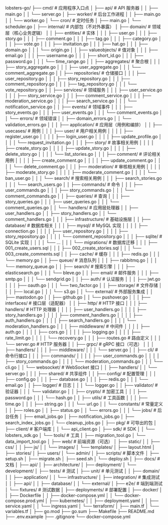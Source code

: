 lobsters-go/
├── cmd/                           # 应用程序入口点
│   ├── api/                      # API 服务器
│   │   ├── main.go
│   │   └── server.go
│   ├── worker/                   # 后台工作进程
│   │   ├── main.go
│   │   └── worker.go
│   └── cron/                     # 定时任务
│       ├── main.go
│       └── scheduler.go
│
├── internal/                     # 内部包（不对外暴露）
│   ├── domain/                   # 领域层（核心业务逻辑）
│   │   ├── entities/            # 实体
│   │   │   ├── user.go
│   │   │   ├── story.go
│   │   │   ├── comment.go
│   │   │   ├── tag.go
│   │   │   ├── category.go
│   │   │   ├── vote.go
│   │   │   ├── invitation.go
│   │   │   ├── hat.go
│   │   │   ├── domain.go
│   │   │   └── origin.go
│   │   ├── valueobjects/        # 值对象
│   │   │   ├── email.go
│   │   │   ├── username.go
│   │   │   ├── short_id.go
│   │   │   ├── password.go
│   │   │   └── time_range.go
│   │   ├── aggregates/          # 聚合根
│   │   │   ├── story_aggregate.go
│   │   │   ├── user_aggregate.go
│   │   │   └── comment_aggregate.go
│   │   ├── repositories/        # 仓储接口
│   │   │   ├── user_repository.go
│   │   │   ├── story_repository.go
│   │   │   ├── comment_repository.go
│   │   │   ├── tag_repository.go
│   │   │   └── vote_repository.go
│   │   ├── services/            # 领域服务
│   │   │   ├── user_service.go
│   │   │   ├── story_service.go
│   │   │   ├── comment_service.go
│   │   │   ├── moderation_service.go
│   │   │   ├── search_service.go
│   │   │   └── notification_service.go
│   │   ├── events/              # 领域事件
│   │   │   ├── story_events.go
│   │   │   ├── user_events.go
│   │   │   └── comment_events.go
│   │   └── errors/              # 领域错误
│   │       ├── domain_errors.go
│   │       └── validation_errors.go
│   │
│   ├── application/             # 应用层（用例和编排）
│   │   ├── usecases/           # 用例
│   │   │   ├── user/           # 用户相关用例
│   │   │   │   ├── register_user.go
│   │   │   │   ├── login_user.go
│   │   │   │   ├── update_profile.go
│   │   │   │   └── request_invitation.go
│   │   │   ├── story/          # 故事相关用例
│   │   │   │   ├── create_story.go
│   │   │   │   ├── update_story.go
│   │   │   │   ├── delete_story.go
│   │   │   │   └── list_stories.go
│   │   │   ├── comment/        # 评论相关用例
│   │   │   │   ├── create_comment.go
│   │   │   │   ├── update_comment.go
│   │   │   │   └── delete_comment.go
│   │   │   ├── moderation/     # 审核相关用例
│   │   │   │   ├── moderate_story.go
│   │   │   │   ├── moderate_comment.go
│   │   │   │   └── ban_user.go
│   │   │   └── search/         # 搜索相关用例
│   │   │       ├── search_stories.go
│   │   │       └── search_users.go
│   │   ├── commands/           # 命令
│   │   │   ├── user_commands.go
│   │   │   ├── story_commands.go
│   │   │   └── comment_commands.go
│   │   ├── queries/            # 查询
│   │   │   ├── story_queries.go
│   │   │   ├── user_queries.go
│   │   │   └── comment_queries.go
│   │   └── handlers/           # 应用层处理器
│   │       ├── user_handlers.go
│   │       ├── story_handlers.go
│   │       └── comment_handlers.go
│   │
│   ├── infrastructure/         # 基础设施层
│   │   ├── database/          # 数据库相关
│   │   │   ├── mysql/         # MySQL 实现
│   │   │   │   ├── connection.go
│   │   │   │   ├── user_repository.go
│   │   │   │   ├── story_repository.go
│   │   │   │   └── comment_repository.go
│   │   │   ├── sqlite/        # SQLite 实现
│   │   │   │   └── ...
│   │   │   └── migrations/    # 数据库迁移
│   │   │       ├── 001_create_users.sql
│   │   │       ├── 002_create_stories.sql
│   │   │       └── 003_create_comments.sql
│   │   ├── cache/             # 缓存
│   │   │   ├── redis.go
│   │   │   └── memory.go
│   │   ├── queue/             # 消息队列
│   │   │   ├── rabbitmq.go
│   │   │   └── memory_queue.go
│   │   ├── search/            # 搜索引擎
│   │   │   ├── elasticsearch.go
│   │   │   └── bleve.go
│   │   ├── email/             # 邮件服务
│   │   │   ├── smtp.go
│   │   │   └── sendgrid.go
│   │   ├── auth/              # 认证服务
│   │   │   ├── jwt.go
│   │   │   ├── oauth.go
│   │   │   └── two_factor.go
│   │   ├── storage/           # 文件存储
│   │   │   ├── local.go
│   │   │   └── s3.go
│   │   └── external/          # 外部服务集成
│   │       ├── mastodon.go
│   │       ├── github.go
│   │       └── pushover.go
│   │
│   ├── interfaces/            # 接口层（适配器）
│   │   ├── http/             # HTTP 接口
│   │   │   ├── handlers/     # HTTP 处理器
│   │   │   │   ├── user_handlers.go
│   │   │   │   ├── story_handlers.go
│   │   │   │   ├── comment_handlers.go
│   │   │   │   ├── auth_handlers.go
│   │   │   │   ├── search_handlers.go
│   │   │   │   └── moderation_handlers.go
│   │   │   ├── middleware/   # 中间件
│   │   │   │   ├── auth.go
│   │   │   │   ├── cors.go
│   │   │   │   ├── logging.go
│   │   │   │   ├── rate_limit.go
│   │   │   │   └── recovery.go
│   │   │   ├── routes.go     # 路由定义
│   │   │   └── server.go     # HTTP 服务器
│   │   ├── grpc/             # gRPC 接口（可选）
│   │   │   ├── handlers/
│   │   │   ├── middleware/
│   │   │   └── server.go
│   │   ├── cli/              # 命令行接口
│   │   │   ├── commands/
│   │   │   │   ├── user_commands.go
│   │   │   │   ├── story_commands.go
│   │   │   │   └── moderation_commands.go
│   │   │   └── cli.go
│   │   └── websocket/        # WebSocket 接口
│   │       ├── handlers/
│   │       └── server.go
│   │
│   ├── shared/               # 共享组件
│   │   ├── config/          # 配置管理
│   │   │   ├── config.go
│   │   │   ├── database.go
│   │   │   ├── redis.go
│   │   │   └── email.go
│   │   ├── logger/          # 日志
│   │   │   └── logger.go
│   │   ├── validator/       # 验证器
│   │   │   └── validator.go
│   │   ├── crypto/          # 加密工具
│   │   │   ├── password.go
│   │   │   └── hash.go
│   │   ├── utils/           # 工具函数
│   │   │   ├── time.go
│   │   │   ├── string.go
│   │   │   └── url.go
│   │   └── constants/       # 常量定义
│   │       ├── roles.go
│   │       ├── status.go
│   │       └── errors.go
│   │
│   └── jobs/                # 后台任务
│       ├── email_jobs.go
│       ├── notification_jobs.go
│       ├── search_index_jobs.go
│       └── cleanup_jobs.go
│
├── pkg/                     # 可导出的包
│   ├── client/             # 客户端库
│   │   └── api_client.go
│   ├── sdk/                # SDK
│   │   └── lobsters_sdk.go
│   └── tools/              # 工具
│       ├── migration_tool.go
│       └── data_import_tool.go
│
├── web/                    # 前端资源（可选）
│   ├── static/
│   │   ├── css/
│   │   ├── js/
│   │   └── images/
│   └── templates/
│       ├── layout.html
│       ├── stories/
│       ├── users/
│       └── admin/
│
├── scripts/                # 脚本文件
│   ├── setup.sh
│   ├── migrate.sh
│   ├── seed.sh
│   └── deploy.sh
│
├── docs/                   # 文档
│   ├── api/
│   ├── architecture/
│   ├── deployment/
│   └── development/
│
├── tests/                  # 测试
│   ├── unit/              # 单元测试
│   │   ├── domain/
│   │   ├── application/
│   │   └── infrastructure/
│   ├── integration/       # 集成测试
│   │   ├── api/
│   │   ├── database/
│   │   └── external/
│   ├── e2e/              # 端到端测试
│   └── fixtures/         # 测试数据
│
├── deployments/           # 部署配置
│   ├── docker/
│   │   ├── Dockerfile
│   │   ├── docker-compose.yml
│   │   └── docker-compose.prod.yml
│   ├── kubernetes/
│   │   ├── deployment.yaml
│   │   ├── service.yaml
│   │   └── ingress.yaml
│   └── terraform/
│       ├── main.tf
│       └── variables.tf
│
├── go.mod
├── go.sum
├── Makefile
├── README.md
├── .env.example
├── .gitignore
└── docker-compose.yml